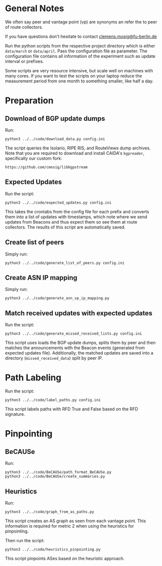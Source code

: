 # General Notes

We often say peer and vantage point (vp) are synonyms an refer the to peer of
route collectors. 

If you have questions don't hesitate to contact clemens.mosig@fu-berlin.de

Run the python scripts from the respective project directory which is
either `data/march` or `data/april`. Pass the configuration file as parameter.
The configuration file contains all information of the experiment such as
update interval or prefixes. 

Some scripts are very resource intensive, but scale well on machines with many
cores. If you want to test the scripts on your laptop reduce the measurement
period from one month to something smaller, like half a day.

# Preparation 

## Download of BGP update dumps

Run:

    python3 ../../code/download_data.py config.ini

The script queries the Isolario, RIPE RIS, and RouteViews dump archives. Note
that you are required to download and install CAIDA's `bgpreader`, specifically
our custom fork:

    https://github.com/cmosig/libbgpstream   

## Expected Updates

Run the script:

    python3 ../../code/expected_updates.py config.ini

This takes the crontabs from the config file for each prefix and converts them
into a list of updates with timestamps, which note where we send updates from
Beacons and thus expect them so see them at route collectors. The results of
this script are automatically saved.

## Create list of peers 

Simply run:

    python3 ../../code/generate_list_of_peers.py config.ini

## Create ASN IP mapping

Simply run:

    python3 ../../code/generate_asn_vp_ip_mapping.py


## Match received updates with expected updates

Run the script:

    python3 ../../code/generate_missed_received_lists.py config.ini

This script uses loads the BGP update dumps, splits them by peer and then
matches the announcements with the Beacon events (generated from expected
updates file). Additionally, the matched updates are saved into a directory
(`missed_received_data`) split by peer IP. 


# Path Labeling

Run the script:

    python3 ../../code/label_paths.py config.ini

This script labels paths with RFD True and False based on the RFD signature.

# Pinpointing

## BeCAUSe 

Run: 

    python3 ../../code/BeCAUSe/path_format_BeCAUSe.py
    python3 ../../code/BeCAUSe/create_summaries.py


## Heuristics 

Run:

    python3 ../../code/graph_from_as_paths.py 

This script creates an AS graph as seen from each vantage point. This
information is required for metric 2 when using the heuristics for pinpointing.

Then run the script:

    python3 ../../code/heuristics_pinpointing.py

This script pinpoints ASes based on the heuristic approach. 
